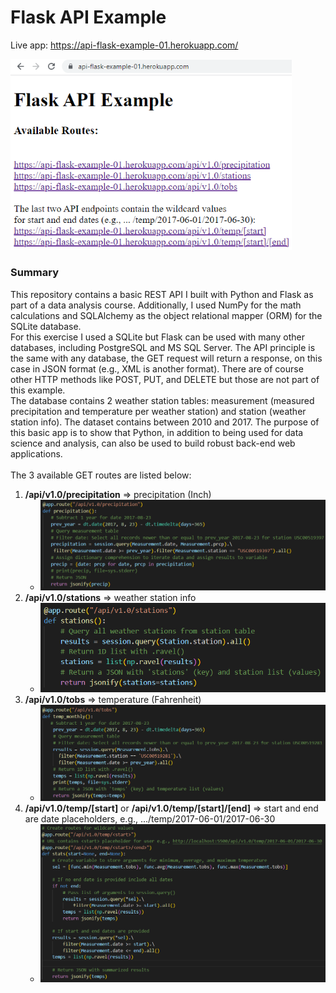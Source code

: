 # Flask API Example

Live app: <a href="https://api-flask-example-01.herokuapp.com/" target="_blank">https://api-flask-example-01.herokuapp.com/</a>

<img src="./img/api_001.PNG " width="450">

### Summary
This repository contains a basic REST API I built with Python and Flask as part of a data analysis course. Additionally, I used NumPy for the math calculations and SQLAlchemy as the object relational mapper (ORM) for the SQLite database.
<br>
For this exercise I used a SQLite but Flask can be used with many other databases, including PostgreSQL and MS SQL Server. The API principle is the same with any database, the GET request will return a response, on this case in JSON format (e.g., XML is another format). There are of course other HTTP methods like POST, PUT, and DELETE but those are not part of this example.
<br>
The database contains 2 weather station tables: measurement (measured precipitation and temperature per weather station) and station (weather station info). The dataset contains between 2010 and 2017. The purpose of this basic app is to show that Python, in addition to being used for data science and analysis, can also be used to build robust back-end web applications.
<br>
<br>
The 3 available GET routes are listed below:
1. <b>/api/v1.0/precipitation</b> => precipitation (Inch)
   * <img src="./img/precipitation_002.PNG" width="650">
2. <b>/api/v1.0/stations</b> => weather station info
   * <img src="./img/stations_003.PNG" width="500">
3. <b>/api/v1.0/tobs</b> => temperature (Fahrenheit)
   * <img src="./img/temp_004.PNG" width="650">
4. <b>/api/v1.0/temp/[start]</b> or <b>/api/v1.0/temp/[start]/[end]</b> => start and end are date placeholders, e.g., .../temp/2017-06-01/2017-06-30
   * <img src="./img/temp_005.PNG" width="650">
